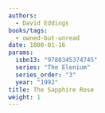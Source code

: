 ```yaml
---
authors:
  - David Eddings
books/tags:
  - owned-but-unread
date: 1800-01-16
params:
  isbn13: "9780345374745"
  series: "The Elenium"
  series_order: "3"
  year: "1992"
title: The Sapphire Rose
weight: 1
---
```


<!--more-->
